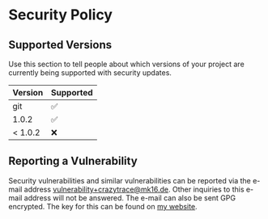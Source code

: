# Security Policy

## Supported Versions

Use this section to tell people about which versions of your project are
currently being supported with security updates.

| Version | Supported |
| --- | --- |
| git | :white_check_mark: |
| 1.0.2 | :white_check_mark: |
| < 1.0.2 | :x: |

## Reporting a Vulnerability

Security vulnerabilities and similar vulnerabilities can be reported via the e-mail address [vulnerability+crazytrace@mk16.de](mailto:vulnerability+crazytrace@mk16.de). Other inquiries to this e-mail address will not be answered. The e-mail can also be sent GPG encrypted. The key for this can be found on [my website](https://mk16.de/about_me/).
